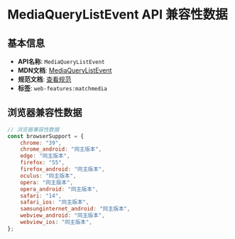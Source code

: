 # MediaQueryListEvent API 兼容性数据

## 基本信息

- **API名称**: `MediaQueryListEvent`
- **MDN文档**: [MediaQueryListEvent](https://developer.mozilla.org/docs/Web/API/MediaQueryListEvent)
- **规范文档**: [查看规范](https://drafts.csswg.org/cssom-view/#the-mediaquerylist-interface)
- **标签**: `web-features:matchmedia`

## 浏览器兼容性数据

```javascript
// 浏览器兼容性数据
const browserSupport = {
    chrome: "39",
    chrome_android: "同主版本",
    edge: "同主版本",
    firefox: "55",
    firefox_android: "同主版本",
    oculus: "同主版本",
    opera: "同主版本",
    opera_android: "同主版本",
    safari: "14",
    safari_ios: "同主版本",
    samsunginternet_android: "同主版本",
    webview_android: "同主版本",
    webview_ios: "同主版本",
};

```

